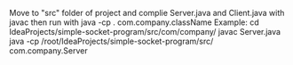 Move to "src" folder of project and complie Server.java and Client.java with javac then run with java -cp . com.company.className
Example:
	cd IdeaProjects/simple-socket-program/src/com/company/
	javac Server.java
	java -cp /root/IdeaProjects/simple-socket-program/src/ com.company.Server
